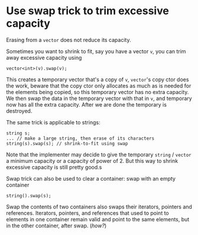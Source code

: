 # Use swap trick to trim excessive capacity

Erasing from a `vector` does not reduce its capacity.

Sometimes you want to shrink to fit, say you have a vector `v`, you can trim away excessive capacity using
```
vector<int>(v).swap(v);
```
This creates a temporary vector that's a copy of `v`, `vector`'s copy ctor does the work, beware that the copy ctor only allocates as much as is needed for the elements being copied, so this temporary vector has no extra capacity.
We then swap the data in the temporary vector with that in `v`, and temporary now has all the extra capacity.
After we are done the temporary is destroyed.

The same trick is applicable to strings:
```
string s;
... // make a large string, then erase of its characters
string(s).swap(s); // shrink-to-fit using swap
```

Note that the implementer may decide to give the temporary `string` / `vector` a minimum capacity or a capacity of power of 2. But this way to shrink excessive capacity is still pretty good.s

Swap trick can also be used to clear a container: swap with an empty container
```
string().swap(s);
```

Swap the contents of two containers also swaps their iterators, pointers and references.
Iterators, pointers, and references that used to point to elements in one container remain valid and point to the same elements, but in the other container, after swap. (_how?_)

